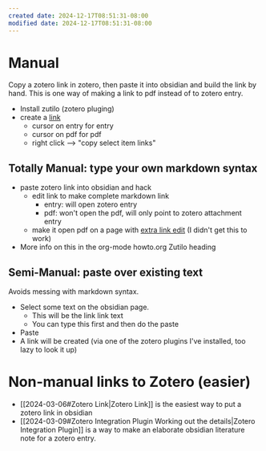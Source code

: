```yaml
---
created date: 2024-12-17T08:51:31-08:00
modified date: 2024-12-17T08:51:31-08:00
---
```

# Manual
 Copy a zotero link in zotero, then paste it into obsidian and build the link by hand.  This is one way of making a link to pdf instead of to zotero entry.
- Install zutilo (zotero pluging)
- create a [link](https://youtu.be/VqOc9OsMX_s?t=1131)
	- cursor on entry for entry
	- cursor on pdf for pdf
	- right click --> "copy select item links"
## Totally Manual: type your own markdown syntax
- paste zotero link into obsidian and hack
	- edit link to make complete markdown link
		- entry: will open zotero entry
		- pdf: won't open the pdf, will only point to zotero attachment entry
	- make it open pdf on a page with [extra link edit](https://youtu.be/VqOc9OsMX_s?t=1180) (I didn't get this to work)
- More info on this in the org-mode howto.org Zutilo heading
## Semi-Manual: paste over existing text
Avoids messing with markdown syntax.
- Select some text on the obsidian page. 
	- This will be the link link text
	- You can type this first and then do the paste
- Paste
- A link will be created (via one of the zotero plugins I've installed, too lazy to look it up)
# Non-manual links to Zotero (easier)
- [[2024-03-06#Zotero Link|Zotero Link]] is the easiest way to put a zotero link in obsidian
- [[2024-03-09#Zotero Integration Plugin Working out the details|Zotero Integration Plugin]] is a way to make an elaborate obsidian literature note for a zotero entry.